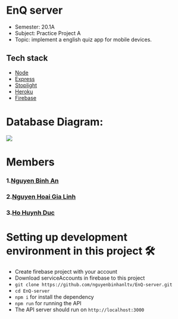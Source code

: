 # EnQ server
- Semester: 20.1A
- Subject: Practice Project A
- Topic: implement a english quiz app for mobile devices.

## Tech stack

- [Node][nodejs]
- [Express][expressjs]
- [Stoplight][stoplight]
- [Heroku][heroku]
- [Firebase][firebase]

[nodejs]: https://nodejs.org/
[expressjs]: https://expressjs.com/
[stoplight]: https://stoplight.io/
[heroku]: https://www.heroku.com/
[firebase]: https://firebase.google.com/

# Database Diagram:

![](https://github.com/nguyenbinhanltv/EnQ-server/blob/master/Prototype/Untitled%20Diagram.png)

# Members
### 1.[Nguyen Binh An](https://github.com/nguyenbinhanltv)

### 2.[Nguyen Hoai Gia Linh](https://github.com/linhsol26)

### 3.[Ho Huynh Duc](https://github.com/duca7)

# Setting up development environment in this project 🛠

- Create firebase project with your account
- Download serviceAccounts in firebase to this project
- `git clone https://github.com/nguyenbinhanltv/EnQ-server.git`
- `cd EnQ-server`
- `npm i` for install the dependency
- `npm run` for running the API
- The API server should run on `http://localhost:3000`

